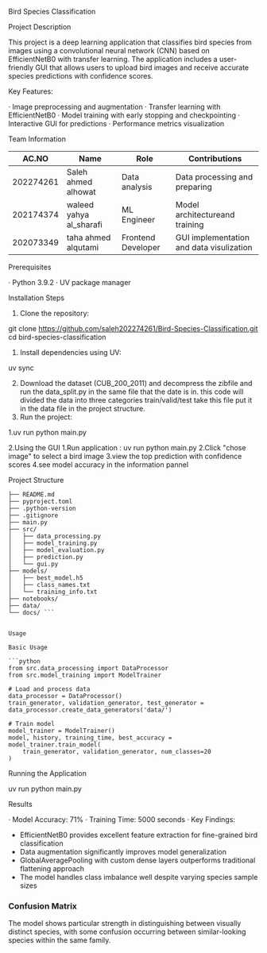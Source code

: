 Bird Species Classification

Project Description

This project is a deep learning application that classifies bird species from images using a convolutional neural network (CNN) based on EfficientNetB0 with transfer learning. The application includes a user-friendly GUI that allows users to upload bird images and receive accurate species predictions with confidence scores.

Key Features:

· Image preprocessing and augmentation
· Transfer learning with EfficientNetB0
· Model training with early stopping and checkpointing
· Interactive GUI for predictions
· Performance metrics visualization

Team Information

| AC.NO        | Name                     | Role                 | Contributions |
|--------------|--------------------------|----------------------|---------------|
| 202274261    |   Saleh ahmed alhowat    | Data analysis        | Data processing and preparing    |
| 202174374    |   waleed yahya al_sharafi| ML Engineer          |  Model architectureand training  |
| 202073349    |   taha ahmed alqutami    | Frontend Developer   |GUI implementation and data visulization |



Prerequisites

· Python 3.9.2 
· UV package manager

Installation Steps

1. Clone the repository:

git clone <https://github.com/saleh202274261/Bird-Species-Classification.git>
cd bird-species-classification

1. Install dependencies using UV:

uv sync

2. Download the dataset (CUB_200_2011) and decompress the zibfile and run the data_split.py in the same file that the date is in. this code will divided the data into three categories train/valid/test take this file put it in the data file in the project structure. 
3. Run the project:

1.uv run python main.py

2.Using the GUI
1.Run application : uv run python main.py
2.Click "chose image" to select a bird image
3.view the top prediction with confidence scores 
4.see model accuracy in the information pannel

Project Structure


```bird-species-classification/
├── README.md              
├── pyproject.toml         
├── .python-version        
├── .gitignore             
├── main.py               
├── src/                  
│   ├── data_processing.py 
│   ├── model_training.py  
│   ├── model_evaluation.py
│   ├── prediction.py      
│   └── gui.py            
├── models/                
│   ├── best_model.h5      
│   ├── class_names.txt    
│   └── training_info.txt  
├── notebooks/            
├── data/                
└── docs/ ```               


Usage

Basic Usage

```python
from src.data_processing import DataProcessor
from src.model_training import ModelTrainer

# Load and process data
data_processor = DataProcessor()
train_generator, validation_generator, test_generator = data_processor.create_data_generators('data/')

# Train model
model_trainer = ModelTrainer()
model, history, training_time, best_accuracy = model_trainer.train_model(
    train_generator, validation_generator, num_classes=20
)
```


Running the Application


uv run python main.py


Results

· Model Accuracy: 71%
· Training Time: 5000 seconds
· Key Findings: 
- EfficientNetB0 provides excellent feature extraction for fine-grained bird classification
- Data augmentation significantly improves model generalization
- GlobalAveragePooling with custom dense layers outperforms traditional flattening approach
- The model handles class imbalance well despite varying species sample sizes

### Confusion Matrix
The model shows particular strength in distinguishing between visually distinct species, with some confusion occurring between similar-looking species within the same family.

